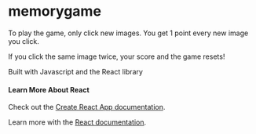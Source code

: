 # memorygame

To play the game, only click new images. You get 1 point every new image you click.

If you click the same image twice, your score and the game resets!

Built with Javascript and the React library

#### Learn More About React

Check out the [Create React App documentation](https://facebook.github.io/create-react-app/docs/getting-started).

Learn more with the [React documentation](https://reactjs.org/).
